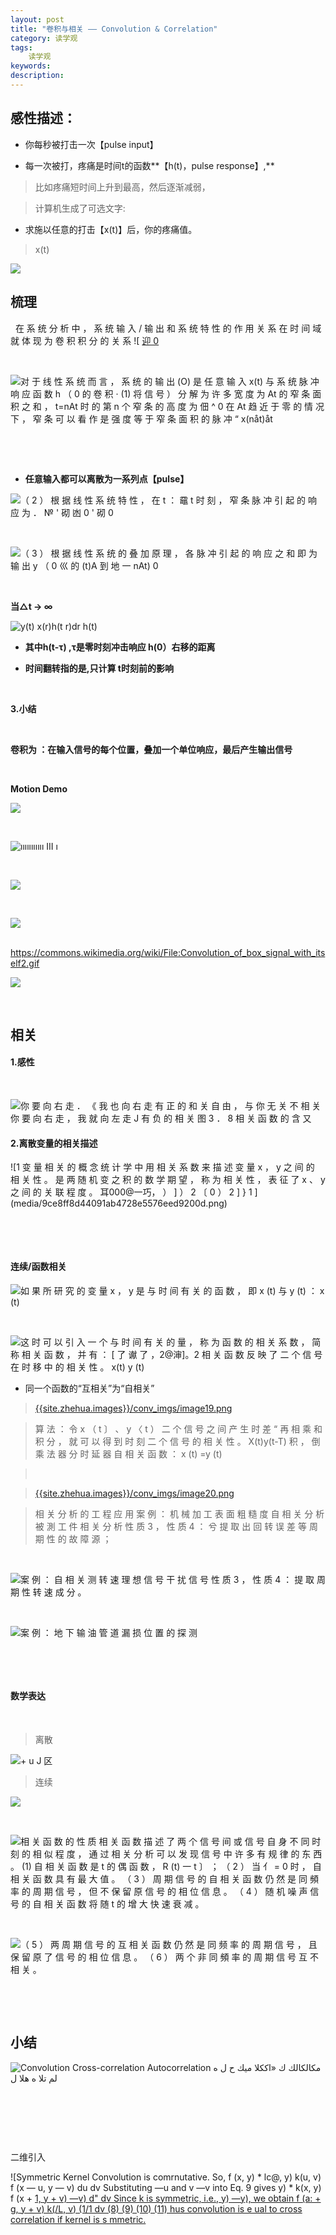 ```yaml
---
layout: post
title: "卷积与相关 —— Convolution & Correlation"
category: 读学观
tags: 
    读学观
keywords: 
description: 
---
```



## 感性描述：


-   你每秒被打击一次【pulse input】

-   每一次被打，疼痛是时间t的函数**【h(t)，pulse response】,**

>   比如疼痛短时间上升到最高，然后逐渐减弱，

>   []({{site.zhehua.images}}/conv_imgs/image1.png)

>   计算机生成了可选文字:

-   求施以任意的打击【x(t)】后，你的疼痛值。

>   []({{site.zhehua.images}}/conv_imgs/image2.png)

>   x(t)


![](media/e8622eb9315e89b11f940e645eda7b1f.png)

## 梳理

 
在 系 统 分 析 中 ， 系 统 输 入 / 输 出 和 系 统 特 性 的 作 用 关 系 在 时 间 域 就 体 现 为 卷 积 积 分 的 关 系
![ [ 迎 0 ](media/c957a6888e3c62534f6bebb5a8cea117.png)

 

![对 于 线 性 系 统 而 言 ， 系 统 的 输 出 (O) 是 任 意 输 入 x(t) 与 系 统 脉 冲 响 应 函 数 h （ 0 的 卷 积 · (1) 将 信 号 ） 分 解 为 许 多 宽 度 为 At 的 窄 条 面 积 之 和 ， t=nAt 时 的 第 n 个 窄 条 的 高 度 为 佃 \^ 0 在 At 趋 近 于 零 的 情 况 下 ， 窄 条 可 以 看 作 是 强 度 等 于 窄 条 面 积 的 脉 冲 “ x(nåt)åt ](media/cc12643de6d329eed39022639c6518fb.png)

 

 

-   **任意输入都可以离散为一系列点【pulse】**

![（ 2 ） 根 据 线 性 系 统 特 性 ， 在 t ： 黿 t 时 刻 ， 窄 条 脉 冲 引 起 的 响 应 为 ． № ' 砌 凼 0 ' 砌 0 ](media/1518275aff92c8195311450d49a8fb40.png)

 

![（ 3 ） 根 据 线 性 系 统 的 叠 加 原 理 ， 各 脉 冲 引 起 的 响 应 之 和 即 为 输 出 y （ 0 巛 的 (t)A 到 地 一 nAt) 0 ](media/acd09fc48dafaac5e484a96172fe0864.png)

 

**当△t -\> ∞**

![y(t) x(r)h(t r)dr h(t) ](media/78f20016ff09a77f51e9dc450e14e643.png)

-   **其中h(t-τ) ,τ是零时刻冲击响应 h(0）右移的距离**

-   **时间翻转指的是,只计算 t时刻前的影响**

 

**3.小结**

 

**卷积为 ：在输入信号的每个位置，叠加一个单位响应，最后产生输出信号**

 

**Motion Demo**

![](media/56c93999c75d2b6668eb1854a74cd36b.png)

 

![ııııııııııı III ı ](media/86bcc9d2397f6710781e3fc72762fefe.png)

 

![](media/25707d9f37d7f2c447eff3b32e597e9f.png)

 

![](media/e45b0036eb9c22ccd98418fc14cb6249.png)

 
https://commons.wikimedia.org/wiki/File:Convolution_of_box_signal_with_itself2.gif

![](media/Convolution_of_box_signal_with_itself2.gif)


 

## 相关

####  1.感性

 

![你 要 向 右 走 ． 《 我 也 向 右 走 有 正 的 和 关 自 由 ， 与 你 无 关 不 相 关 你 要 向 右 走 ， 我 就 向 左 走 J 有 负 的 相 关 图 3 ． 8 相 关 函 数 的 含 又 ](media/d0383e88a9f6f5fc08a7c54ece2e04a9.png)

####  2.离散变量的相关描述

![1 变 量 相 关 的 概 念 统 计 学 中 用 相 关 系 数 来 描 述 变 量 x ， y 之 间 的 相 关 性 。 是 两 随 机 变 之 积 的 数 学 期 望 ， 称 为 相 关 性 ， 表 征 了 x 、 y 之 间 的 关 联 程 度 。 耳000\@一巧， ） ] ） 2 〔 0 ） 2 ] } 1 ](media/9ce8ff8d44091ab4728e5576eed9200d.png)

 

 

####  连续/函数相关

![如 果 所 研 究 的 变 量 x ， y 是 与 时 间 有 关 的 函 数 ， 即 x (t) 与 y (t) ： x (t) ](media/c6f10a75d7efc0fe0995ea661874a415.png)

 

![这 时 可 以 引 入 一 个 与 时 间 有 关 的 量 ， 称 为 函 数 的 相 关 系 数 ， 简 称 相 关 函 数 ， 并 有 ： [ 了 谳 了 ，2\@渖]。2 相 关 函 数 反 映 了 二 个 信 号 在 时 移 中 的 相 关 性 。 x(t) y (t) ](media/3b26c95ccea4ff9d549110d575d08ac8.png)

-   同一个函数的“互相关”为“自相关”

>   [{{site.zhehua.images}}/conv_imgs/image19.png]({{site.zhehua.images}}/conv_imgs/image19.png)

>   算 法 ： 令 x （ t 〕 、 y 〈 t ） 二 个 信 号 之 间
>   产 生 时 差 “ 再 相 乘 和 积 分 ， 就 可 以 得 到 时 刻 二 个 信 号 的 相 关
>   性 。 X(t)y(t-T) 积 ， 倒 乘 法 器 分 时 延 器 自 相 关 函 数 ： x (t) =y
>   (t)

>    

>   [{{site.zhehua.images}}/conv_imgs/image20.png]({{site.zhehua.images}}/conv_imgs/image20.png)

>   相 关 分 析 的 工 程 应 用 案 例 ： 机 械 加 工 表 面
>   粗 糙 度 自 相 关 分 析 被 測 工 件 相 关 分 析 性 质 3 ， 性 质 4 ： 兮 提
>   取 出 回 转 误 差 等 周 期 性 的 故 障 源 ；

 

![案 例 ： 自 相 关 测 转 速 理 想 信 号 干 扰 信 号 性 质 3 ， 性 质 4 ： 提 取 周 期 性 转 速 成 分 。 ](media/1d49e7fac5296612d33aac2a6545cf0e.png)

 

![案 例 ： 地 下 输 油 管 道 漏 损 位 置 的 探 测 ](media/efb08dfc2369e0251ddefa372a1e5421.png)

 

 

####  数学表达

 

>   离散

![+ u J 区 ](media/a51f7199a24ff06a00f17a2160be6999.png)

>   连续

![](media/79ecd49527bf8eaaeef207bd2c30921f.png)

 

![相 关 函 数 的 性 质 相 关 函 数 描 述 了 两 个 信 号 间 或 信 号 自 身 不 同 时 刻 的 相 似 程 度 ， 通 过 相 关 分 析 可 以 发 现 信 号 中 许 多 有 规 律 的 东 西 。 (1) 自 相 关 函 数 是 t 的 偶 函 数 ， R (t) 一 t 〕 ； （ 2 ） 当 亻 = 0 时 ， 自 相 关 函 数 具 有 最 大 值 。 （ 3 ） 周 期 信 号 的 自 相 关 函 数 仍 然 是 同 頻 率 的 周 期 信 号 ， 但 不 保 留 原 信 号 的 相 位 信 息 。 （ 4 ） 随 机 噪 声 信 号 的 自 相 关 函 数 将 随 t 的 增 大 快 速 衰 减 。 ](media/215ddbaad01f579dfe8778ffea13cfbd.png)

 

![（ 5 ） 两 周 期 信 号 的 互 相 关 函 数 仍 然 是 同 频 率 的 周 期 信 号 ， 且 保 留 原 了 信 号 的 相 位 信 息 。 （ 6 ） 两 个 非 同 頻 率 的 周 期 信 号 互 不 相 关 。 ](media/0799bc89e0064077007ce5e4f9e97aaf.png)

 

 

## 小结

![Convolution Cross-correlation Autocorrelation مكالكالك ك «اككلا ميك ح ل ه لم تلا ه هلا ل ](media/d763c3a58c825b2dc61425f7c7d50b75.png)

 

 

 

二维引入

![Symmetric Kernel Convolution is comrnutative. So, f (x, y) \* lc\@, y) k(u, v) f (x — u, y — v) du dv Substituting —u and v —v into Eq. 9 gives y) \* k(x, y) f (x + [1, y + v) —v) d" dv Since k is symmetric, i.e., y) —y), we obtain f (a: + g, y + v) k(/L, v) (1/1 dv (8) (9) (10) (11) hus convolution is e ual to cross correlation if kernel is s mmetric. ](media/ba95a1781f06287f20317529ca049149.png)

 
